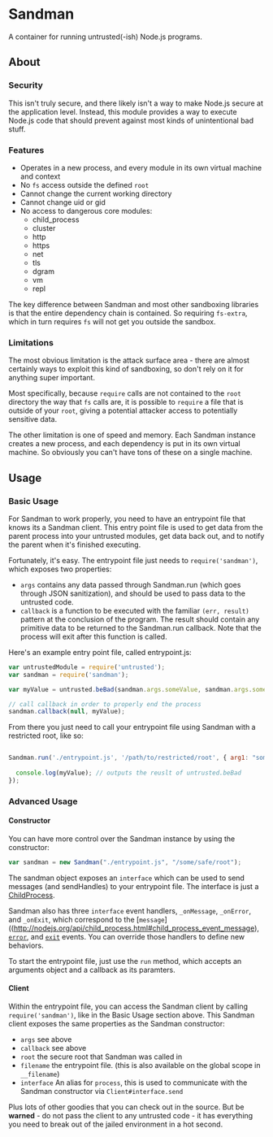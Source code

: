 Sandman
=======

A container for running untrusted(-ish) Node.js programs.

About
-----

### Security

This isn't truly secure, and there likely isn't a way to make Node.js secure at the application level. Instead, this module provides a way to execute Node.js code that should prevent against most kinds of unintentional bad stuff.

### Features

- Operates in a new process, and every module in its own virtual machine and context
- No `fs` access outside the defined `root`
- Cannot change the current working directory
- Cannot change uid or gid
- No access to dangerous core modules:
  - child_process
  - cluster
  - http
  - https
  - net
  - tls
  - dgram
  - vm
  - repl

The key difference between Sandman and most other sandboxing libraries is that the entire dependency chain is contained. So requiring `fs-extra`, which in turn requires `fs` will not get you outside the sandbox.

### Limitations

The most obvious limitation is the attack surface area - there are almost certainly ways to exploit this kind of sandboxing, so don't rely on it for anything super important.

Most specifically, because `require` calls are not contained to the `root` directory the way that `fs` calls are, it is possible to `require` a file that is outside of your `root`, giving a potential attacker access to potentially sensitive data.

The other limitation is one of speed and memory. Each Sandman instance creates a new process, and each dependency is put in its own virtual machine. So obviously you can't have tons of these on a single machine.

Usage
-----

### Basic Usage

For Sandman to work properly, you need to have an entrypoint file that knows its a Sandman client.
This entry point file is used to get data from the parent process into your untrusted modules, get data back out,
and to notify the parent when it's finished executing.

Fortunately, it's easy. The entrypoint file just needs to `require('sandman')`, which exposes two properties:

- `args` contains any data passed through Sandman.run (which goes through JSON sanitization), and should be used to pass data to the untrusted code.
- `callback` is a function to be executed with the familiar `(err, result)` pattern at the conclusion of the program. The result should contain any primitive data to be returned to the Sandman.run callback. Note that the process will exit after this function is called.

Here's an example entry point file, called entrypoint.js:

```javascript
var untrustedModule = require('untrusted');
var sandman = require('sandman');

var myValue = untrusted.beBad(sandman.args.someValue, sandman.args.someOtherValue);

// call callback in order to properly end the process
sandman.callback(null, myValue);

```

From there you just need to call your entrypoint file using Sandman with a restricted root, like so:

```javascript

Sandman.run('./entrypoint.js', '/path/to/restricted/root', { arg1: "some_argument", arg2: 42 }, function (err, myValue) {
  
  console.log(myValue); // outputs the reuslt of untrusted.beBad
});
```

### Advanced Usage

#### Constructor

You can have more control over the Sandman instance by using the constructor:

```javascript
var sandman = new Sandman("./entrypoint.js", "/some/safe/root");
```

The sandman object exposes an `interface` which can be used to send messages (and sendHandles) to your entrypoint file. The interface is just a [ChildProcess](http://nodejs.org/api/child_process.html#child_process_class_childprocess).

Sandman also has three `interface` event handlers, `_onMessage`, `_onError`, and `_onExit`, which correspond to the [`message`]((http://nodejs.org/api/child_process.html#child_process_event_message), [`error`](http://nodejs.org/api/child_process.html#child_process_event_error), and [`exit`](http://nodejs.org/api/child_process.html#child_process_event_exit) events. You can override those handlers to define new behaviors.

To start the entrypoint file, just use the `run` method, which accepts an arguments object and a callback as its paramters.

#### Client

Within the entrypoint file, you can access the Sandman client by calling `require('sandman')`, like in the Basic Usage section above. This Sandman client exposes the same properties as the Sandman constructor:

- `args` see above
- `callback` see above
- `root` the secure root that Sandman was called in
- `filename` the entrypoint file. (this is also available on the global scope in `__filename`)
- `interface` An alias for `process`, this is used to communicate with the Sandman constructor via `Client#interface.send`

Plus lots of other goodies that you can check out in the source. But be **warned** - do not pass the client to any untrusted code - it has everything you need to break out of the jailed environment in a hot second.

